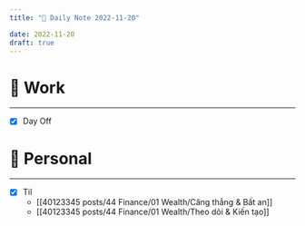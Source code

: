 ```yaml
---
title: "🌱 Daily Note 2022-11-20"

date: 2022-11-20
draft: true
---
```



# 💼 Work
---
- [x] Day Off


# 🌱 Personal
---
- [x] Til
	- [[40123345 posts/44 Finance/01 Wealth/Căng thẳng & Bất an]]
	- [[40123345 posts/44 Finance/01 Wealth/Theo dõi & Kiến tạo]]
